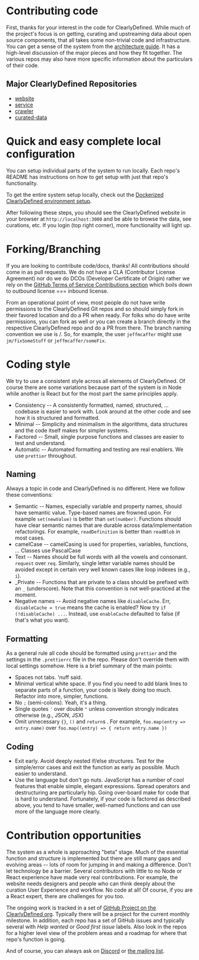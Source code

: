 # Contributing code

First, thanks for your interest in the code for ClearlyDefined. While much of the project's focus is on getting,
curating and upstreaming data about open source components, that all takes some non-trivial code and infrastructure.
You can get a sense of the system from the [architecture guide](code/architecture). It has a high-level discussion
of the major pieces and how they fit together. The various repos may also have more specific information
about the particulars of their code.

## Major ClearlyDefined Repositories

* [website](https://github.com/clearlydefined/website)
* [service](https://github.com/clearlydefined/service)
* [crawler](https://github.com/clearlydefined/crawler)
* [curated-data](https://github.com/clearlydefined/curated-data)

# Quick and easy complete local configuration

You can setup individual parts of the system to run locally. Each repo's README has instructions on how to
get setup with just that repo's functionality. 

To get the entire system setup locally, check out the [Dockerized ClearlyDefined environment setup](https://github.com/clearlydefined/docker_dev_env_experiment).

After following these steps, you should see the ClearlyDefined website in your browser at `http://localhost:3000`
and be able to browse the data, see curations, etc. If you login (top right corner), more functionality will light up.

# Forking/Branching

If you are looking to contribute code/docs, thanks! All contributions should come in as pull requests. We do not have a
CLA (Contributor License Agreement) nor do we do DCOs (Developer Certificate of Origin) rather we rely on the
[GitHub Terms of Service Contributions section](https://help.github.com/articles/github-terms-of-service/#6-contributions-under-repository-license)
which boils down to outbound license === inbound license.

From an operational point of view, most people do not have write permissions to the ClearlyDefined Git repos and so should
simply fork in their favored location and do a PR when ready. For folks who do have write permissions, you can fork as
well or you can create a branch directly in the respective ClearlyDefined repo and do a PR from there. The branch naming
convention we use is <some user distinguisher>/<branch name>. So, for example, the user `jeffmcaffer` might use
`jm/fixSomeStuff` or `jeffmcaffer/someFix`.

# Coding style

We try to use a consistent style across all elements of ClearlyDefined. Of course there are some variations
because part of the system is in Node while another is React but for the most part the same principles apply.

- Consistency -- A consistently formatted, named, structured, ... codebase is easier to work with. Look around at
  the other code and see how it is structured and formatted.
- Minimal -- Simplicity and minimalism in the algorithms, data structures and the code itself makes for simpler systems.
- Factored -- Small, single purpose functions and classes are easier to test and understand.
- Automatic -- Automated formatting and testing are real enablers. We use `prettier` throughout.

## Naming

Always a topic in code and ClearlyDefined is no different. Here we follow these conventions:

- Semantic -- Names, especially variable and property names, should have semantic value. Type-based names are frowned
  upon. For example `set(newValue)` is better than `set(number)`. Functions should have clear semantic names that are
  durable across data/implementation refactorings. For example, `readDefinition` is better than `readBlob` in most
  cases.
- camelCase -- camelCasing is used for properties, variables, functions, ... Classes use PascalCase
- Text -- Names should be full words with all the vowels and consonant. `request` over `req`. Similarly, single
  letter variable names should be avoided except in certain very well known cases like loop indexes (e.g., `i`).
- _Private -- Functions that are private to a class should be prefixed with an `_` (underscore). Note that this
  convention is not well-practiced at the moment.
- Negative names -- Avoid negative names like `disableCache`. Err, `disableCache = true` means the cache is enabled?
  Now try `if (!disableCache) ...`. Instead, use `enableCache` defaulted to false (if that's what you want).

## Formatting

As a general rule all code should be formatted using `prettier` and the settings in the `.prettierrc` file in
the repo. Please don't override them with local settings somehow. Here is a brief summary of the main points:

- Spaces not tabs. 'nuff said.
- Minimal vertical white space. If you find you need to add blank lines to separate parts of a function,
  your code is likely doing too much. Refactor into more, simpler, functions.
- No `;` (semi-colons). Yeah, it's a thing.
- Single quotes `'` over double `"` unless convention strongly indicates otherwise (e.g., JSON, JSX)
- Omit unnecessary `{}`, `()` and `return`s . For example, `foo.map(entry => entry.name)` over `foo.map((entry) => { return entry.name })`

## Coding

- Exit early. Avoid deeply nested if/else structures. Test for the simple/error cases and exit the function
  as early as possible. Much easier to understand.
- Use the language but don't go nuts. JavaScript has a number of cool features that enable simple, elegant
  expressions. Spread operators and destructuring are particularly hip. Going over-board make for code that
  is hard to understand. Fortunately, if your code is factored as described above, you tend to have smaller,
  well-named functions and can use more of the language more clearly.

# Contribution opportunities

The system as a whole is approaching "beta" stage. Much of the essential function and structure is implemented
but there are still many gaps and evolving areas -- lots of room for jumping in and making a difference. Don't let
technology be a barrier. Several contributors with little to no Node or React experience have made very real
contributions. For example, the website needs designers and people who can think deeply about the curation User
Experience and workflow. No code at all! Of course, if you are a React expert, there are challenges for you too.

The ongoing work is tracked in a set of [GitHub Project on the ClearlyDefined org](https://github.com/orgs/clearlydefined/projects). Typically there will be a project for the current monthly milestone. In
addition, each repo has a set of GitHub issues and typically several with _Help wanted_ or _Good first issue_ labels.
Also look in the repos for a higher level view of the problem areas and a roadmap for where that repo's
function is going.

And of course, you can always ask on [Discord](https://discord.gg/wEzHJku) or [the mailing list](mailto:clearlydefined@googlegroups.com).
